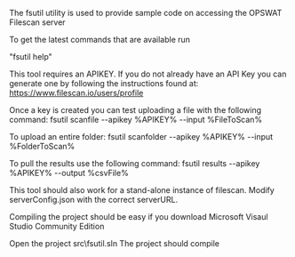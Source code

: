 The fsutil utility is used to provide sample code on accessing the OPSWAT Filescan server


To get the latest commands that are available run 

"fsutil help" 

This tool requires an APIKEY.  If you do not already have an API Key you can generate one by following the instructions found at:
https://www.filescan.io/users/profile

Once a key is created you can test uploading a file with the following command:
fsutil scanfile --apikey %APIKEY% --input %FileToScan%

To upload an entire folder:
fsutil scanfolder --apikey %APIKEY% --input %FolderToScan%

To pull the results use the following command:
fsutil results --apikey %APIKEY% --output %csvFile%



This tool should also work for a stand-alone instance of filescan.
Modify serverConfig.json with the correct serverURL.


Compiling the project should be easy if you download Microsoft Visaul Studio Community Edition

Open the project src\fsutil.sln
The project should compile